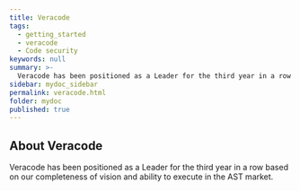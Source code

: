 ```yaml
---
title: Veracode
tags:
  - getting_started
  - veracode
  - Code security
keywords: null
summary: >-
  Veracode has been positioned as a Leader for the third year in a row based on our completeness of vision and ability to execute in the AST market.
sidebar: mydoc_sidebar
permalink: veracode.html
folder: mydoc
published: true
---
```


## About Veracode

Veracode has been positioned as a Leader for the third year in a row based on our completeness of vision and ability to execute in the AST market.

